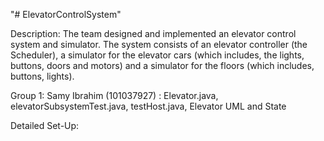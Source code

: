 "# ElevatorControlSystem" 

Description: The team designed and implemented an elevator control system and simulator. The system consists of an elevator
controller (the Scheduler), a simulator for the elevator cars (which includes, the lights, buttons, doors and motors)
and a simulator for the floors (which includes, buttons, lights). 

Group 1: 
Samy Ibrahim (101037927) : Elevator.java, elevatorSubsystemTest.java, testHost.java, Elevator UML and State 

Detailed Set-Up:

